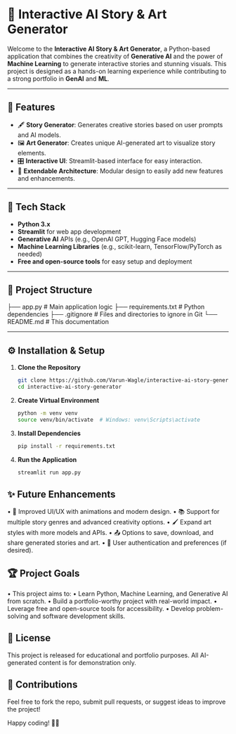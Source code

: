 # 🎨 Interactive AI Story & Art Generator

Welcome to the **Interactive AI Story & Art Generator**, a Python-based application that combines the creativity of **Generative AI** and the power of **Machine Learning** to generate interactive stories and stunning visuals. This project is designed as a hands-on learning experience while contributing to a strong portfolio in **GenAI** and **ML**.

---

## 🚀 Features
- 🖋️ **Story Generator**: Generates creative stories based on user prompts and AI models.
- 🖼️ **Art Generator**: Creates unique AI-generated art to visualize story elements.
- 🎛️ **Interactive UI**: Streamlit-based interface for easy interaction.
- 🔄 **Extendable Architecture**: Modular design to easily add new features and enhancements.

---

## 🔧 Tech Stack
- **Python 3.x**
- **Streamlit** for web app development
- **Generative AI** APIs (e.g., OpenAI GPT, Hugging Face models)
- **Machine Learning Libraries** (e.g., scikit-learn, TensorFlow/PyTorch as needed)
- **Free and open-source tools** for easy setup and deployment

---

## 📂 Project Structure
├── app.py # Main application logic
├── requirements.txt # Python dependencies
├── .gitignore # Files and directories to ignore in Git
└── README.md # This documentation


---

## ⚙️ Installation & Setup
1. **Clone the Repository**
   ```bash
   git clone https://github.com/Varun-Wagle/interactive-ai-story-generator.git
   cd interactive-ai-story-generator

2. **Create Virtual Environment**
   ```bash
   python -m venv venv
   source venv/bin/activate  # Windows: venv\Scripts\activate

3. **Install Dependencies**
   ```bash
   pip install -r requirements.txt

4. **Run the Application**
   ```bash
   streamlit run app.py

## ✨ Future Enhancements
• 🌈 Improved UI/UX with animations and modern design.
• 📚 Support for multiple story genres and advanced creativity options.
• 🖌️ Expand art styles with more models and APIs.
• 📤 Options to save, download, and share generated stories and art.
• 🔐 User authentication and preferences (if desired).

## 🏆 Project Goals
• This project aims to:
• Learn Python, Machine Learning, and Generative AI from scratch.
• Build a portfolio-worthy project with real-world impact.
• Leverage free and open-source tools for accessibility.
• Develop problem-solving and software development skills.

## 📜 License
This project is released for educational and portfolio purposes. All AI-generated content is for demonstration only.

## 👋 Contributions
Feel free to fork the repo, submit pull requests, or suggest ideas to improve the project!

Happy coding! 🚀✨